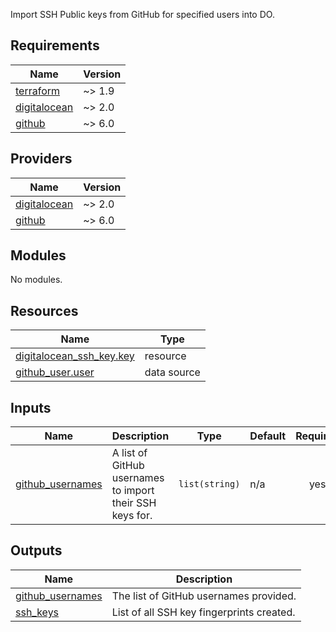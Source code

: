 <!-- BEGIN_TF_DOCS -->
Import SSH Public keys from GitHub for specified users into DO.

## Requirements

| Name | Version |
|------|---------|
| <a name="requirement_terraform"></a> [terraform](#requirement\_terraform) | ~> 1.9 |
| <a name="requirement_digitalocean"></a> [digitalocean](#requirement\_digitalocean) | ~> 2.0 |
| <a name="requirement_github"></a> [github](#requirement\_github) | ~> 6.0 |

## Providers

| Name | Version |
|------|---------|
| <a name="provider_digitalocean"></a> [digitalocean](#provider\_digitalocean) | ~> 2.0 |
| <a name="provider_github"></a> [github](#provider\_github) | ~> 6.0 |

## Modules

No modules.

## Resources

| Name | Type |
|------|------|
| [digitalocean_ssh_key.key](https://registry.terraform.io/providers/digitalocean/digitalocean/latest/docs/resources/ssh_key) | resource |
| [github_user.user](https://registry.terraform.io/providers/integrations/github/latest/docs/data-sources/user) | data source |

## Inputs

| Name | Description | Type | Default | Required |
|------|-------------|------|---------|:--------:|
| <a name="input_github_usernames"></a> [github\_usernames](#input\_github\_usernames) | A list of GitHub usernames to import their SSH keys for. | `list(string)` | n/a | yes |

## Outputs

| Name | Description |
|------|-------------|
| <a name="output_github_usernames"></a> [github\_usernames](#output\_github\_usernames) | The list of GitHub usernames provided. |
| <a name="output_ssh_keys"></a> [ssh\_keys](#output\_ssh\_keys) | List of all SSH key fingerprints created. |
<!-- END_TF_DOCS -->